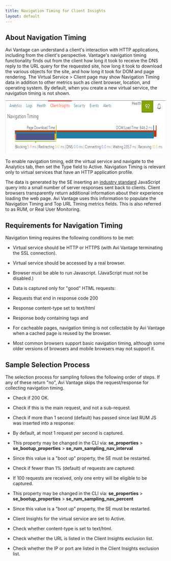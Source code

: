 ```yaml
---
title: Navigation Timing for Client Insights
layout: default
---
```

## About Navigation Timing

Avi Vantage can understand a client's interaction with HTTP applications, including from the client's perspective. Vantage's navigation timing functionality finds out from the client how long it took to receive the DNS reply to the URL query for the requested site, how long it took to download the various objects for the site, and how long it took for DOM and page rendering. The Virtual Service > Client page may show Navigation Timing data in addition to other metrics such as client browser, location, and operating system. By default, when you create a new virtual service, the navigation timing is not shown.

<a href="img/NavTiming.png"><img src="img/NavTiming.png" alt="NavTiming" width="720" height="165"> </a>

To enable navigation timing, edit the virtual service and navigate to the Analytics tab, then set the Type field to Active. Navigation Timing is relevant only to virtual services that have an HTTP application profile.

The data is generated by the SE inserting an <a href="http://www.w3.org/TR/navigation-timing/">industry standard</a> JavaScript query into a small number of server responses sent back to clients. Client browsers transparently return additional information about their experience loading the web page. Avi Vantage uses this information to populate the Navigation Timing and Top URL Timing metrics fields. This is also referred to as RUM, or Real User Monitoring.

## Requirements for Navigation Timing

Navigation timing requires the following conditions to be met:

* Virtual service should be HTTP or HTTPS (with Avi Vantage terminating the SSL connection).
* Virtual service should be accessed by a real browser.
* Browser must be able to run Javascript. (JavaScript must not be disabled.)
* Data is captured only for "good" HTML requests:

* Requests that end in response code 200
* Response content-type set to text/html
* Response body containing tags and
* For cacheable pages, navigation timing is not collectable by Avi Vantage when a cached page is reused by the browser.
* Most common browsers support basic navigation timing, although some older versions of browsers and mobile browsers may not support it.

## Sample Selection Process

The selection process for sampling follows the following order of steps. If any of these return "no", Avi Vantage skips the request/response for collecting navigation timing.

* Check if 200 OK.
* Check if this is the main request, and not a sub-request.
* Check if more than 1 second (default) has passed since last RUM JS was inserted into a response:

* By default, at most 1 request per second is captured.
* This property may be changed in the CLI via: **se_properties** > **se_bootup_properties** > **se_rum_sampling_nav_interval**
* Since this value is a "boot up" property, the SE must be restarted.
* Check if fewer than 1% (default) of requests are captured:

* If 100 requests are received, only one entry will be eligible to be captured.
* This property may be changed in the CLI via: **se_properties** > **se_bootup_properties** > **se_rum_sampling_nav_percent**
* Since this value is a "boot up" property, the SE must be restarted.
* Client Insights for the virtual service are set to Active.

* Check whether content-type is set to text/html.
* Check whether the URL is listed in the Client Insights exclusion list.
* Check whether the IP or port are listed in the Client Insights exclusion list.